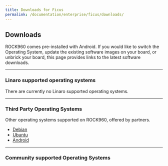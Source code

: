 ```yaml
---
title: Downloads for Ficus
permalink: /documentation/enterprise/ficus/downloads/
---
```


## Downloads

ROCK960 comes pre-installed with Android. If you would like to switch the Operating System, update the existing software images on your board, or unbrick your board, this page provides links to the latest software downloads.

***

### Linaro supported operating systems

There are currently no Linaro supported operating systems.

***

### Third Party Operating Systems

Other operating systems supported on ROCK960, offered by partners.

- [Debian](debian/)
- [Ubuntu](ubuntu/)
- [Android](https://source.android.com/setup/)

***

### Community supported Operating Systems
